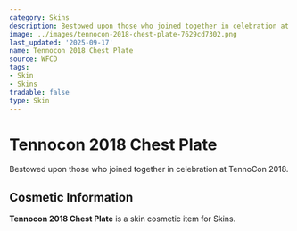 ```yaml
---
category: Skins
description: Bestowed upon those who joined together in celebration at TennoCon 2018.
image: ../images/tennocon-2018-chest-plate-7629cd7302.png
last_updated: '2025-09-17'
name: Tennocon 2018 Chest Plate
source: WFCD
tags:
- Skin
- Skins
tradable: false
type: Skin
---
```


# Tennocon 2018 Chest Plate

Bestowed upon those who joined together in celebration at TennoCon 2018.

## Cosmetic Information

**Tennocon 2018 Chest Plate** is a skin cosmetic item for Skins.

